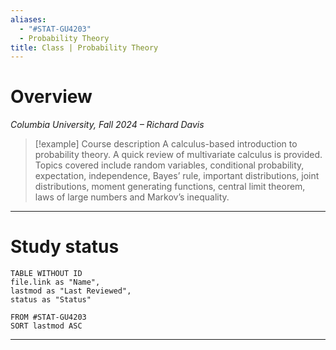 ```yaml
---
aliases:
  - "#STAT-GU4203"
  - Probability Theory
title: Class | Probability Theory
---
```

# Overview

*Columbia University, Fall 2024 – Richard Davis*

>[!example] Course description
>A calculus-based introduction to probability theory. A quick review of multivariate calculus is provided. Topics covered include random variables, conditional probability, expectation, independence, Bayes’ rule, important distributions, joint distributions, moment generating functions, central limit theorem, laws of large numbers and Markov’s inequality.

---
# Study status

```dataview
TABLE WITHOUT ID
file.link as "Name",
lastmod as "Last Reviewed",
status as "Status"

FROM #STAT-GU4203
SORT lastmod ASC
```

---

